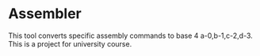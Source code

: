 # Assembler
This tool converts specific assembly commands to base 4 a-0,b-1,c-2,d-3.  
This is a project for university course.
